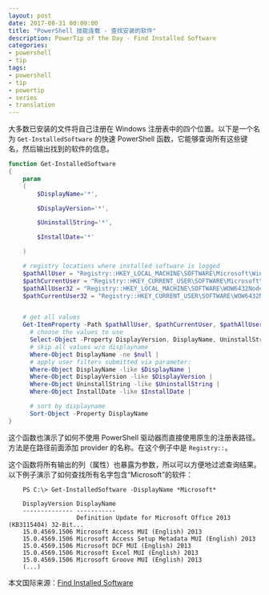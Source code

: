 ```yaml
---
layout: post
date: 2017-08-31 00:00:00
title: "PowerShell 技能连载 - 查找安装的软件"
description: PowerTip of the Day - Find Installed Software
categories:
- powershell
- tip
tags:
- powershell
- tip
- powertip
- series
- translation
---
```

大多数已安装的文件将自己注册在 Windows 注册表中的四个位置。以下是一个名为 `Get-InstalledSoftware` 的快速 PowerShell 函数，它能够查询所有这些键名，然后输出找到的软件的信息。

```powershell
function Get-InstalledSoftware
{
    param
    (
        $DisplayName='*',

        $DisplayVersion='*',

        $UninstallString='*',

        $InstallDate='*'

    )

    # registry locations where installed software is logged
    $pathAllUser = "Registry::HKEY_LOCAL_MACHINE\SOFTWARE\Microsoft\Windows\CurrentVersion\Uninstall\*"
    $pathCurrentUser = "Registry::HKEY_CURRENT_USER\SOFTWARE\Microsoft\Windows\CurrentVersion\Uninstall\*"
    $pathAllUser32 = "Registry::HKEY_LOCAL_MACHINE\SOFTWARE\WOW6432Node\Microsoft\Windows\CurrentVersion\Uninstall\*"
    $pathCurrentUser32 = "Registry::HKEY_CURRENT_USER\SOFTWARE\WOW6432Node\Microsoft\Windows\CurrentVersion\Uninstall\*"


    # get all values
    Get-ItemProperty -Path $pathAllUser, $pathCurrentUser, $pathAllUser32, $pathCurrentUser32 |
      # choose the values to use
      Select-Object -Property DisplayVersion, DisplayName, UninstallString, InstallDate |
      # skip all values w/o displayname
      Where-Object DisplayName -ne $null |
      # apply user filters submitted via parameter:
      Where-Object DisplayName -like $DisplayName |
      Where-Object DisplayVersion -like $DisplayVersion |
      Where-Object UninstallString -like $UninstallString |
      Where-Object InstallDate -like $InstallDate |

      # sort by displayname
      Sort-Object -Property DisplayName
}
```

这个函数也演示了如何不使用 PowerShell 驱动器而直接使用原生的注册表路径。方法是在路径前面添加 provider 的名称。在这个例子中是 `Registry::`。

这个函数将所有输出的列（属性）也暴露为参数，所以可以方便地过滤查询结果。以下例子演示了如何查找所有名字包含“Microsoft”的软件：

```
    PS C:\> Get-InstalledSoftware -DisplayName *Microsoft*

    DisplayVersion DisplayName
    -------------- -----------
                   Definition Update for Microsoft Office 2013 (KB3115404) 32-Bit...
    15.0.4569.1506 Microsoft Access MUI (English) 2013
    15.0.4569.1506 Microsoft Access Setup Metadata MUI (English) 2013
    15.0.4569.1506 Microsoft DCF MUI (English) 2013
    15.0.4569.1506 Microsoft Excel MUI (English) 2013
    15.0.4569.1506 Microsoft Groove MUI (English) 2013
    (...)
```

<!--more-->
本文国际来源：[Find Installed Software](http://community.idera.com/powershell/powertips/b/tips/posts/find-installed-software)
